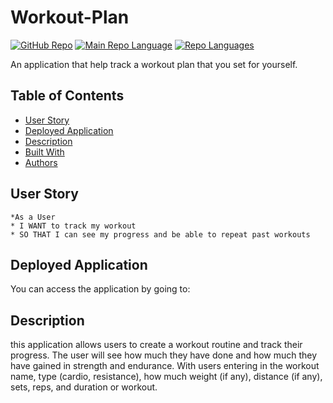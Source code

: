 # Workout-Plan
[![GitHub Repo](https://img.shields.io/github/repo-size/RichardKessler/Workout-Plan?color=Green&style=plastic)](https://github.com/RichardKessler/Workout-Plan)
[![Main Repo Language](https://img.shields.io/github/languages/top/RichardKEssler/Workout-Plan?color=blueviolet&style=plastic)](https://github.com/RichardKessler/Workout-Plan)
[![Repo Languages](https://img.shields.io/github/languages/count/RichardKessler/Workout-Plan?color=red&style=plastic)](https://github.com/RichardKessler/Workout-Plan)


An application that help track a workout plan that you set for yourself.

## Table of Contents
* [User Story](#User-Story)
* [Deployed Application](#Deployed-Application)
* [Description](#Description)
* [Built With](#Built-With)
* [Authors](#Authors)

## User Story

```
*As a User
* I WANT to track my workout
* SO THAT I can see my progress and be able to repeat past workouts
```

## Deployed Application

You can access the application by going to: 

## Description

this application allows users to create a workout routine and track their progress.  The user will see how much they have done and how much they have gained in strength and endurance.  With users entering in the workout name, type (cardio, resistance), how much weight (if any), distance (if any), sets, reps, and duration or workout.  

